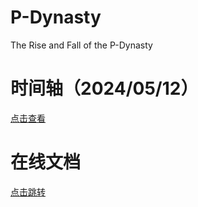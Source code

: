 # P-Dynasty
The Rise and Fall of the P-Dynasty

# 时间轴（2024/05/12）

[点击查看](https://cdn.knightlab.com/libs/timeline3/latest/embed/index.html?source=1_iuj9By_cZH4CJWDzUPiYT-ZWvIvXuITO2fyAFNdR9o&font=Default&lang=zh-cn&initial_zoom=2&height=650)


# 在线文档

[点击跳转](https://docs.google.com/spreadsheets/d/e/2PACX-1vRxYmrYftEY_xCx7k6WNFytmMriMULpVUURBIQ22UnfW-z77UK_3wgYFr3qHsr7obu5VvG02ECCdhBQ/pubhtml)
